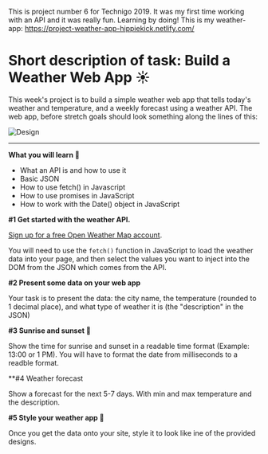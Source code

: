 This is project number 6 for Technigo 2019. It was my first time working with an API and it was really fun. Learning by doing! This is my weather-app: https://project-weather-app-hippiekick.netlify.com/

# Short description of task: Build a Weather Web App :sunny:

This week's project is to build a simple weather web app that tells today's weather and temperature, and a weekly forecast using a weather API.
The web app, before stretch goals should look something along the lines of this:

![Design](https://github.com/Technigo/project-wheater-dash/blob/master/wireframe_weather.png)

---

**What you will learn 🧠**

- What an API is and how to use it
- Basic JSON
- How to use fetch() in Javascript
- How to use promises in JavaScript
- How to work with the Date() object in JavaScript


**#1 Get started with the weather API.**

[Sign up for a free Open Weather Map account](https://home.openweathermap.org/users/sign_up).

You will need to use the `fetch()` function in JavaScript to load the weather data into your page, and then select the values you want to inject into the DOM from the JSON which comes from the API.

**#2 Present some data on your web app**

Your task is to present the data: the city name, the temperature (rounded to 1 decimal place), and what type of weather it is (the "description" in the JSON)

**#3 Sunrise and sunset 🌇**

Show the time for sunrise and sunset in a readable time format (Example: 13:00 or 1 PM). 
You will have to format the date from milliseconds to a readble format.

**#4 Weather forecast

Show a forecast for the next 5-7 days. With min and max temperature and the description.

**#5 Style your weather app 🎨**

Once you get the data onto your site, style it to look like ine of the provided designs.
